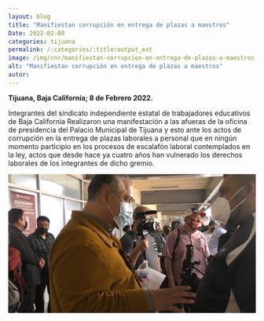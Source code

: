 ```yaml
---
layout: blog
title: "Manifiestan corrupción en entrega de plazas a maestros"
Date: 2022-02-08
categories: tijuana
permalink: /:categories/:title:output_ext
image: /img/cnr/manifiestan-corrupcion-en-entrega-de-plazas-a-maestros.png
alt: "Manifiestan corrupción en entrega de plazas a maestros"
autor:
---
```


**Tijuana, Baja California; 8 de Febrero 2022.** 

Integrantes del sindicato independiente estatal de trabajadores educativos de Baja California Realizaron una manifestación a las afueras de la oficina de presidencia del Palacio Municipal de Tijuana y esto ante los actos de corrupción en la entrega de plazas laborales a personal que en ningún momento participio en los procesos de escalafón laboral contemplados en la ley, actos que desde hace ya cuatro años han vulnerado los derechos laborales de los integrantes de dicho gremio.

<div id="carouselExampleSlidesOnly" class="carousel slide" data-ride="carousel">
  <div class="carousel-inner">
    <div class="carousel-item active">
       <img class="d-block w-100" src="/img/cnr/manifiestan-corrupcion-en-entrega-de-plazas-a-maestros.png" loading="lazy"  alt="Manifiestan corrupción en entrega de plazas a maestros">
    </div>
  </div>
</div>